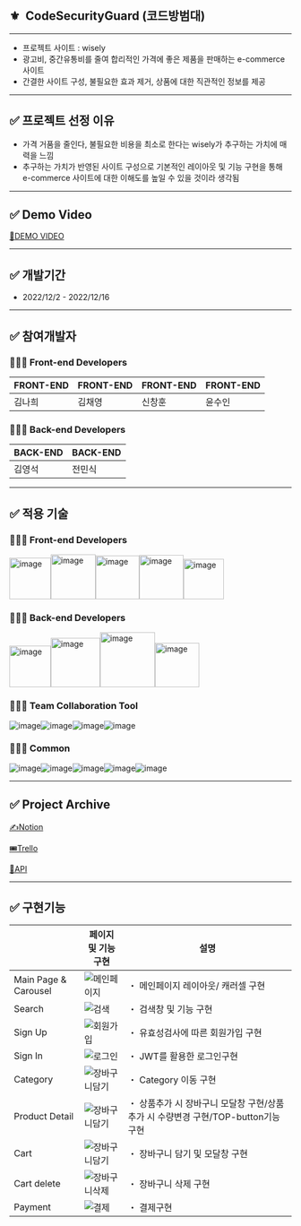 ## ⚜️  CodeSecurityGuard (코드방범대)

---

- 프로젝트 사이트 : wisely
- 광고비, 중간유통비를 줄여 합리적인 가격에 좋은 제품을 판매하는 e-commerce 사이트
- 간결한 사이트 구성, 불필요한 효과 제거, 상품에 대한 직관적인 정보를 제공

---

## ✅ **프로젝트 선정 이유**

- 가격 거품을 줄인다, 불필요한 비용을 최소로 한다는 wisely가 추구하는 가치에 매력을 느낌
- 추구하는 가치가 반영된 사이트 구성으로 기본적인 레이아웃 및 기능 구현을 통해 e-commerce 사이트에 대한 이해도를 높일 수 있을 것이라 생각됨

---

## ✅ **Demo Video**

[📀DEMO VIDEO](https://drive.google.com/file/d/1Xz-8Z9JHt1AafL5wjftriH3y2utvhNty/view?usp=sharing)

---

## ✅ 개발기간

- 2022/12/2 - 2022/12/16

---

## ✅ 참여개발자

### 🧑🏻‍💻 **Front-end Developers**

|         FRONT-END |        FRONT-END |        FRONT-END |        FRONT-END |
| --- | --- | --- | --- |
|              김나희 |               김채영 |               신창훈 |              윤수인 |

### 🧑🏻‍💻 **Back-end Developers**

|                              BACK-END |                               BACK-END |
| --- | --- |
|                                  김영석 |                                  전민식 |

---

## ✅ **적용 기술**

### 🧑🏻‍💻 **Front-end Developers**
<img width="74" alt="image" src="https://user-images.githubusercontent.com/115388103/208362900-093d52b7-b700-44a8-a762-d5d5ea1025b9.png"><img width="80" alt="image" src="https://user-images.githubusercontent.com/115388103/208362924-eeec0bf6-17cf-4757-bf60-dda05a379106.png"><img width="78" alt="image" src="https://user-images.githubusercontent.com/115388103/208362957-9adcb30f-b35d-459f-addc-d82dd35e2f16.png"><img width="79" alt="image" src="https://user-images.githubusercontent.com/115388103/208362987-95ddd35a-db2a-46b8-9ce1-cccb7ce6c03c.png"><img width="72" alt="image" src="https://user-images.githubusercontent.com/115388103/208363024-1c8af346-3b28-4899-b1bb-df8d8908a8b7.png">

### 🧑🏻‍💻 **Back-end Developers**
<img width="74" alt="image" src="https://user-images.githubusercontent.com/115388103/208362902-837c0925-18be-45cb-9b6e-337517d6f139.png"><img width="88" alt="image" src="https://user-images.githubusercontent.com/115388103/208363062-8d8b454b-d9d1-424f-ad71-1da7005a1c5b.png"><img width="98" alt="image" src="https://user-images.githubusercontent.com/115388103/208363094-6a58c568-bcba-426c-a1e5-d0b8b4760fd5.png"><img width="79" alt="image" src="https://user-images.githubusercontent.com/115388103/208363122-c3da7520-f53b-46c7-9866-3bb919cad251.png">

### 🧑🏻‍💻 **Team Collaboration Tool**
![image](https://user-images.githubusercontent.com/115388103/208361355-ca93f008-f1d6-47f1-8c30-2e98751f1b4d.png)![image](https://user-images.githubusercontent.com/115388103/208361374-ab0e86a1-ac31-4e5a-a79b-e2d8d72112ad.png)![image](https://user-images.githubusercontent.com/115388103/208361379-efbe9ebb-c405-4116-92f3-d6ae50b08529.png)![image](https://user-images.githubusercontent.com/115388103/208361391-cb6d790e-384a-44aa-b370-69798d91b61e.png)

### 🧑🏻‍💻 Common
![image](https://user-images.githubusercontent.com/115388103/208361271-3b3f4438-1136-46e3-bd37-454434ec3773.png)![image](https://user-images.githubusercontent.com/115388103/208361284-cd2845b0-0482-415d-a501-fdde7bf5a979.png)![image](https://user-images.githubusercontent.com/115388103/208361298-088ef8f4-a140-4a03-9a9c-0f687358cf2e.png)![image](https://user-images.githubusercontent.com/115388103/208361316-00647647-bd5a-4f81-bc14-bcf371b8d26c.png)![image](https://user-images.githubusercontent.com/115388103/208361335-f0669e80-3104-41a5-97ec-cc1e68c5bfb8.png)



---

## ✅ **Project Archive**

[✍️Notion](https://resonant-starflower-61a.notion.site/1-781948f0af304faabc48bc0d4fd61d20)

[🎟️Trello](https://trello.com/b/4UQP8twT/1st-project)

[📠API](https://dbdiagram.io/d/63731a5ac9abfc611172ac4a)

---

## ✅ 구현기능

|  | 페이지 및 기능구현 | 설명 |
| --- | --- | --- |
| Main Page & Carousel | ![메인페이지](https://user-images.githubusercontent.com/109934186/208372544-9cfa5655-cf64-4030-9beb-360511ca2bdb.gif) | ・ 메인페이지 레이아웃/ 캐러셀 구현 |
| Search | ![검색](https://user-images.githubusercontent.com/109934186/208373114-847fec69-78fe-44d5-a547-4e07ceab0dbf.gif) | ・ 검색창 및 기능 구현 |
| Sign Up | ![회원가입](https://user-images.githubusercontent.com/109934186/208373208-cf00ed98-b061-4530-888a-00a7962f510f.gif) | ・ 유효성검사에 따른 회원가입 구현 |
| Sign In | ![로그인](https://user-images.githubusercontent.com/109934186/208373267-e7c2c63e-7ac4-481a-a1e1-76cedc892745.gif) | ・ JWT를 활용한 로그인구현 |
| Category | ![장바구니담기](https://user-images.githubusercontent.com/109934186/208373477-c97e52fd-379d-4b31-b9e6-d1fecee401ac.gif) | ・ Category 이동 구현 |
| Product Detail | ![장바구니담기](https://user-images.githubusercontent.com/109934186/208373477-c97e52fd-379d-4b31-b9e6-d1fecee401ac.gif) | ・ 상품추가 시 장바구니 모달창 구현/상품추가 시 수량변경 구현/TOP-button기능 구현 |
| Cart | ![장바구니담기](https://user-images.githubusercontent.com/109934186/208373477-c97e52fd-379d-4b31-b9e6-d1fecee401ac.gif) | ・ 장바구니 담기 및 모달창 구현 |
| Cart delete | ![장바구니삭제](https://user-images.githubusercontent.com/109934186/208372798-203f39a6-22f3-49db-84f9-907fc4a21a02.gif) | ・ 장바구니 삭제 구현 |
| Payment | ![결제](https://user-images.githubusercontent.com/109934186/208372689-ba323e59-4072-4b12-8a96-47d77e735e81.gif) | ・ 결제구현 |

